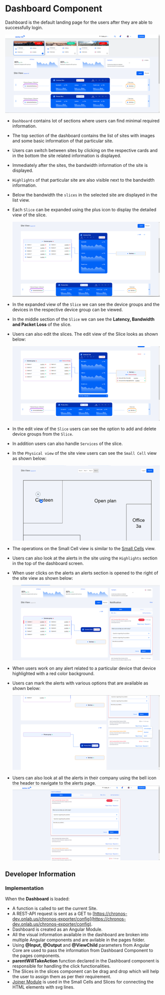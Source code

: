 # Dashboard Component

Dashboard is the default landing page for the users after they are able to successfully login.

![Default Dashoard](images/dashboard.png)

- `Dashboard` contains lot of sections where users can find minimal required information.
- The top section of the dashboard contains the list of sites with images and some basic information of that particular site.
- Users can switch between sites by clicking on the respective cards and in the bottom the site related information is displayed.
- Immediately after the sites, the bandwidth information of the site is displayed.
- `Highlights` of that particular site are also visible next to the bandwidth information.
- Below the bandwidth the `slices` in the selected site are displayed in the list view.
- Each `Slice` can be expanded using the plus icon to display the detailed view of the slice.

  ![Slice expand view](images/dashboard-expand-view.png)

- In the expanded view of the `Slice` we can see the device groups and the devices in the respective device group can be viewed.
- In the middle section of the `Slice` we can see the **Latency, Bandwidth and Packet Loss** of the slice.
- Users can also edit the slices. The edit view of the Slice looks as shown below:

  ![Slice edit view](images/dashboard-edit-view.png)

- In the edit view of the `Slice` users can see the option to add and delete device groups from the `Slice`.
- In addition users can also handle `Services` of the slice.
- In the `Physical view` of the site view users can see the `Small Cell` view as shown below:

  ![Small Cell View](images/dashboard-physical-view.png)

- The operations on the Small Cell view is similar to the [Small Cells](../settings/small-cell/README.md) view.
- Users can also look at the alerts in the site using the `Highlights` section in the top of the dashboard screen.
- When user clicks on the alerts an alerts section is opened to the right of the site view as shown below:

  ![Alerts Section](images/dashboard-alerts-view.png)

- When users work on any alert related to a particular device that device highlighted with a red color background.
- Users can mark the alerts with various options that are available as shown below:

  ![Alerts Response type](images/dashboard-alert-response-types.png)

- Users can also look at all the alerts in their company using the bell icon the header to navigate to the alerts page.
  ![Alerts Detailed Section](images/detailed-alert-screen.png)

## Developer Information

### Implementation

When the **Dashboard** is loaded:

- A function is called to set the current Site.
- A REST-API request is sent as a GET to [https://chronos-dev.onlab.us/chronos-exporter/config](https://chronos-dev.onlab.us/chronos-exporter/config).
- Dashboard is created as an Angular Module.
- All the visual information available in the dashboard are broken into multiple Angular components and are avilable in the pages folder.
- Using **@Input, @Output** and **@ViewChild** parameters from Angular Core are used to pass the information from Dashboard Component to the pages components.
- **parentWillTakeAction** function declared in the Dashboard component is responsible for handling the click functionalities.
- The Slices in the slices component can be drag and drop which will help the user to assign them as per their requirement.
- [Joiner Module](../joiner/README.md) is used in the Small Cells and Slices for connecting the HTML elements with svg lines.
